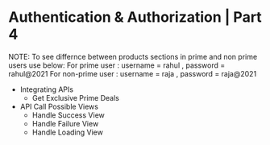 # Authentication & Authorization | Part 4

NOTE: To see differnce between products sections in prime and non prime users use below: 
      For prime user     : username = rahul , password = rahul@2021
      For non-prime user : username = raja , password = raja@2021
      
- Integrating APIs
  - Get Exclusive Prime Deals
- API Call Possible Views
  - Handle Success View
  - Handle Failure View
  - Handle Loading View
